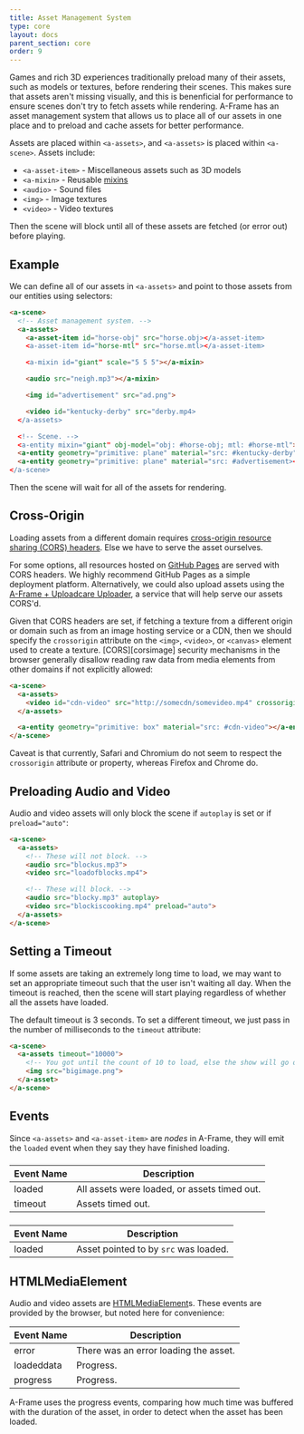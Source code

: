 ```yaml
---
title: Asset Management System
type: core
layout: docs
parent_section: core
order: 9
---
```


Games and rich 3D experiences traditionally preload many of their assets, such as models or textures, before rendering their scenes. This makes sure that assets aren't missing visually, and this is benenficial for performance to ensure scenes don't try to fetch assets while rendering. A-Frame has an asset management system that allows us to place all of our assets in one place and to preload and cache assets for better performance.

Assets are placed within `<a-assets>`, and `<a-assets>` is placed within `<a-scene>`. Assets include:

- `<a-asset-item>` - Miscellaneous assets such as 3D models
- `<a-mixin>` - Reusable [mixins][mixins]
- `<audio>` - Sound files
- `<img>` - Image textures
- `<video>` - Video textures

Then the scene will block until all of these assets are fetched (or error out) before playing.

## Example

We can define all of our assets in `<a-assets>` and point to those assets from our entities using selectors:

```html
<a-scene>
  <!-- Asset management system. -->
  <a-assets>
    <a-asset-item id="horse-obj" src="horse.obj></a-asset-item>
    <a-asset-item id="horse-mtl" src="horse.mtl></a-asset-item>

    <a-mixin id="giant" scale="5 5 5"></a-mixin>

    <audio src="neigh.mp3"></a-mixin>

    <img id="advertisement" src="ad.png">

    <video id="kentucky-derby" src="derby.mp4>
  </a-assets>

  <!-- Scene. -->
  <a-entity mixin="giant" obj-model="obj: #horse-obj; mtl: #horse-mtl"></a-entity>
  <a-entity geometry="primitive: plane" material="src: #kentucky-derby"></a-entity>
  <a-entity geometry="primitive: plane" material="src: #advertisement></a-entity>
</a-scene>
```

Then the scene will wait for all of the assets for rendering.

## Cross-Origin

Loading assets from a different domain requires [cross-origin resource sharing (CORS) headers][cors]. Else we have to serve the asset ourselves.

For some options, all resources hosted on [GitHub Pages][ghpages] are served with CORS headers. We highly recommend GitHub Pages as a simple deployment platform. Alternatively, we could also upload assets using the [A-Frame + Uploadcare Uploader][uploader], a service that will help serve our assets CORS'd.

Given that CORS headers are set, if fetching a texture from a different origin or domain such as from an image hosting service or a CDN, then we should specify the `crossorigin` attribute on the `<img>`, `<video>`, or `<canvas>` element used to create a texture. [CORS][corsimage] security mechanisms in the browser generally disallow reading raw data from media elements from other domains if not explicitly allowed:

```html
<a-scene>
  <a-assets>
    <video id="cdn-video" src="http://somecdn/somevideo.mp4" crossorigin="anonymous">
  </a-assets>

  <a-entity geometry="primitive: box" material="src: #cdn-video"></a-entity>
</a-scene>
```

Caveat is that currently, Safari and Chromium do not seem to respect the `crossorigin` attribute or property, whereas Firefox and Chrome do.

## Preloading Audio and Video

Audio and video assets will only block the scene if `autoplay` is set or if `preload="auto"`:

```html
<a-scene>
  <a-assets>
    <!-- These will not block. -->
    <audio src="blockus.mp3">
    <video src="loadofblocks.mp4">

    <!-- These will block. -->
    <audio src="blocky.mp3" autoplay>
    <video src="blockiscooking.mp4" preload="auto">
  </a-assets>
</a-scene>
```

## Setting a Timeout

If some assets are taking an extremely long time to load, we may want to set an appropriate timeout such that the user isn't waiting all day. When the timeout is reached, then the scene will start playing regardless of whether all the assets have loaded.

The default timeout is 3 seconds. To set a different timeout, we just pass in the number of milliseconds to the `timeout` attribute:

```html
<a-scene>
  <a-assets timeout="10000">
    <!-- You got until the count of 10 to load, else the show will go on without you. -->
    <img src="bigimage.png">
  </a-asset>
</a-scene>
```

## Events

Since `<a-assets>` and `<a-asset-item>` are *nodes* in A-Frame, they will emit the `loaded` event when they say they have finished loading.

### <a-assets>

| Event Name | Description                                  |
|------------|----------------------------------------------|
| loaded     | All assets were loaded, or assets timed out. |
| timeout    | Assets timed out.                            |

### <a-asset-item>

| Event Name | Description                           |
|------------|---------------------------------------|
| loaded     | Asset pointed to by `src` was loaded. |

## HTMLMediaElement

Audio and video assets are [HTMLMediaElement][mediael]s. These events are provided by the browser, but noted here for convenience:

| Event Name | Description                           |
|------------|---------------------------------------|
| error      | There was an error loading the asset. |
| loadeddata | Progress.                             |
| progress   | Progress.                             |

A-Frame uses the progress events, comparing how much time was buffered with the duration of the asset, in order to detect when the asset has been loaded.

[cors]: https://en.wikipedia.org/wiki/Cross-origin_resource_sharing
[ghpages]: https://pages.github.com/
[mediael]: https://developer.mozilla.org/docs/Web/API/HTMLMediaElement
[mixins]: ./mixins.md
[uploader]: https://aframe.io/aframe/examples/_uploader/

